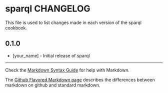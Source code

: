 sparql CHANGELOG
================

This file is used to list changes made in each version of the sparql cookbook.

0.1.0
-----
- [your_name] - Initial release of sparql

- - -
Check the [Markdown Syntax Guide](http://daringfireball.net/projects/markdown/syntax) for help with Markdown.

The [Github Flavored Markdown page](http://github.github.com/github-flavored-markdown/) describes the differences between markdown on github and standard markdown.
